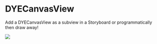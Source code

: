 # DYECanvasView

Add a DYECanvasView as a subview in a Storyboard or programmatically then draw away!

![](https://raw.githubusercontent.com/dannyYassine/DYECanvasView/master/hello.png)
